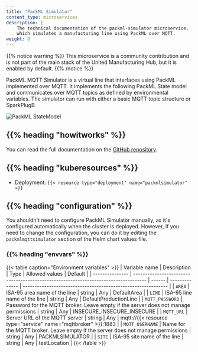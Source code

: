 ```yaml
---
title: "PackML Simulator"
content_type: microservices
description: |
    The technical documentation of the packml-simulator microservice,
    which simulates a manufacturing line using PackML over MQTT.
weight: 0
---
```


<!-- overview -->

{{% notice warning %}}
This microservice is a community contribution and is not part of the main stack of the United Manufacturing Hub, but it is enabled by default.
{{% /notice %}}

PackML MQTT Simulator is a virtual line that interfaces using PackML implemented
over MQTT. It implements the following PackML State model and communicates
over MQTT topics as defined by environmental variables. The simulator can run
with either a basic MQTT topic structure or SparkPlugB.

![PackML StateModel](/images/microservices-community/PackML-StateModel.png)

## {{% heading "howitworks" %}}

You can read the full documentation on the
[GitHub repository](https://github.com/Spruik/PackML-MQTT-Simulator).

<!-- body -->

## {{% heading "kuberesources" %}}

- Deployment: `{{< resource type="deployment" name="packmlsimulator" >}}`

## {{% heading "configuration" %}}

You shouldn't need to configure PackML Simulator manually, as it's configured
automatically when the cluster is deployed. However, if you need to change the
configuration, you can do it by editing the `packmlmqttsimulator` section of the
Helm chart values file.

### {{% heading "envvars" %}}

{{< table caption="Environment variables" >}}
| Variable name   | Description                                                                         | Type   | Allowed values | Default                                                       |
| --------------- | ----------------------------------------------------------------------------------- | ------ | -------------- | ------------------------------------------------------------- |
| `AREA`          | ISA-95 area name of the line                                                        | string | Any            | DefaultArea                                                   |
| `LINE`          | ISA-95 line name of the line                                                        | string | Any            | DefaultProductionLine                                         |
| `MQTT_PASSWORD` | Password for the MQTT broker. Leave empty if the server does not manage permissions | string | Any            | INSECURE_INSECURE_INSECURE                                    |
| `MQTT_URL`      | Server URL of the MQTT server                                                       | string | Any            | mqtt://{{< resource type="service" name="mqttbroker" >}}:1883 |
| `MQTT_USERNAME` | Name for the MQTT broker. Leave empty if the server does not manage permissions     | string | Any            | PACKMLSIMULATOR                                               |
| `SITE`          | ISA-95 site name of the line                                                        | string | Any            | testLocation                                                  |
{{< /table >}}
